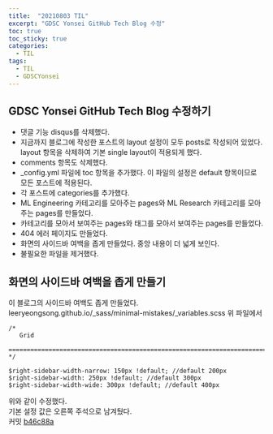 ```yaml
---
title:  "20210803 TIL"
excerpt: "GDSC Yonsei GitHub Tech Blog 수정"
toc: true
toc_sticky: true
categories:
  - TIL
tags:
  - TIL
  - GDSCYonsei
---
```


## GDSC Yonsei GitHub Tech Blog 수정하기
- 댓글 기능 disqus를 삭제했다.  
- 지금까지 블로그에 작성한 포스트의 layout 설정이 모두 posts로 작성되어 있었다.  
layout 항목을 삭제하여 기본 single layout이 적용되게 했다.  
- comments 항목도 삭제했다.  
- \_config.yml 파일에 toc 항목을 추가했다. 이 파일의 설정은 default 항목이므로 모든 포스트에 적용된다.  
- 각 포스트에 categories를 추가했다.  
- ML Engineering 카테고리를 모아주는 pages와 ML Research 카테고리를 모아주는 pages를 만들었다.  
- 카테고리를 모아서 보여주는 pages와 태그를 모아서 보여주는 pages를 만들었다.  
- 404 에러 페이지도 만들었다.  
- 화면의 사이드바 여백을 좁게 만들었다. 중앙 내용이 더 넓게 보인다.  
- 불필요한 파일을 제거했다.  

## 화면의 사이드바 여백을 좁게 만들기
이 블로그의 사이드바 여백도 좁게 만들었다.  
leeryeongsong.github.io\/\_sass/minimal-mistakes/\_variables.scss
위 파일에서  
```
/*
   Grid
   ========================================================================== */

$right-sidebar-width-narrow: 150px !default; //default 200px
$right-sidebar-width: 250px !default; //default 300px
$right-sidebar-width-wide: 300px !default; //default 400px

```
위와 같이 수정했다.  
기본 설정 값은 오른쪽 주석으로 남겨뒀다.  
커밋 [b46c88a](https://github.com/leeryeongsong/leeryeongsong.github.io/commit/b46c88a2e67bb4ca20f9a713eb8b56adf46c3794#diff-64403f4886cbe564a5f8ce4c49a05890d5f6639fe9d6ec4cffea27d352b88895)

